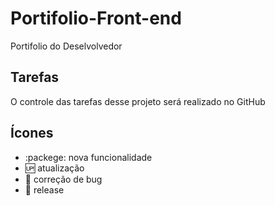 # Portifolio-Front-end

Portifolio do Deselvolvedor

## Tarefas

O controle das tarefas desse projeto será realizado no GitHub

## Ícones

- :packege: nova funcionalidade
- :up: atualização
- :bug: correção de bug
- :checkered_flag: release